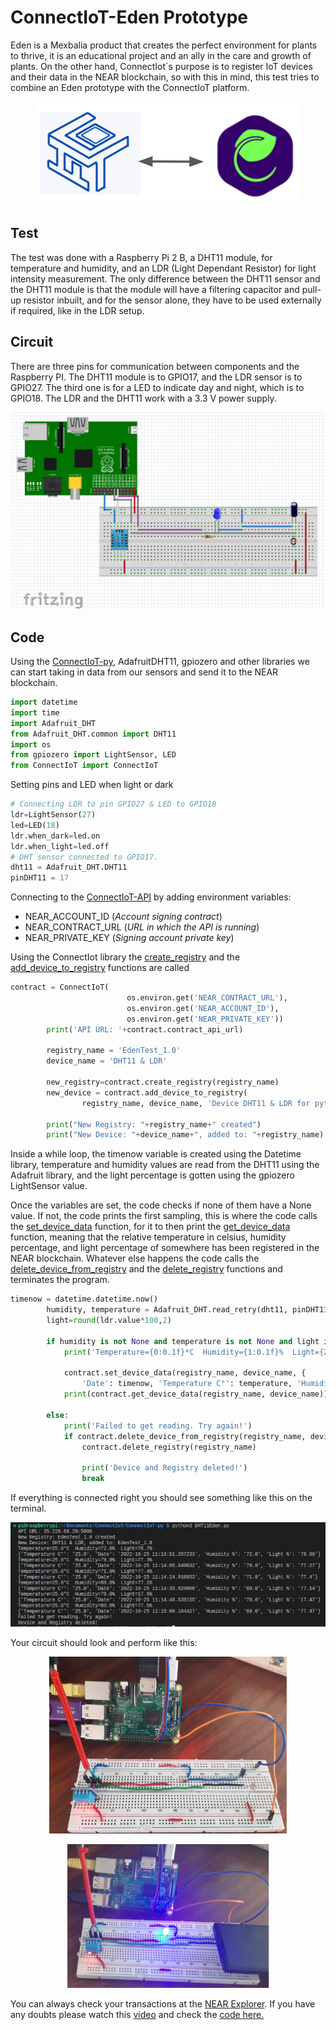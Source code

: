 # ConnectIoT-Eden Prototype

Eden is a Mexbalia product that creates the perfect environment for plants to thrive, it is an educational project and an ally in the care and growth of plants. On the other hand, ConnectIot´s purpose is to register IoT devices and their data in the NEAR blockchain, so with this in mind, this test tries to combine an Eden prototype with the ConnectIoT platform. 

<p align="center">
  <img src="https://github.com/EbanCuMo/ConnectIoT-Platform/blob/main/assets/images/ConnectIoT-Eden.png" />
</p>

## Test
The test was done with a Raspberry Pi 2 B, a DHT11 module, for temperature and humidity, and an LDR (Light Dependant Resistor) for light intensity measurement.  The only difference between the DHT11 sensor and the DHT11 module is that the module will have a filtering capacitor and pull-up resistor inbuilt, and for the sensor alone, they have to be used externally if required, like in the LDR setup.



## Circuit

There are three pins for communication between components and the Raspberry PI. The DHT11 module is to GPIO17, and the LDR sensor is to GPIO27. The third one is for a LED to indicate day and night, which is to GPIO18. The LDR and the DHT11 work with a 3.3 V power supply.


<p align="center">
  <img src="https://github.com/EbanCuMo/ConnectIoT-Platform/blob/main/assets/images/CircuitEden.png" />
</p>

## Code

Using the [ConnectIoT-py](https://github.com/MexbaliaMX/ConnectIoT-py), AdafruitDHT11, gpiozero and other libraries we can start taking in data from our sensors and send it to the NEAR blockchain.

```py
import datetime
import time
import Adafruit_DHT 
from Adafruit_DHT.common import DHT11
import os
from gpiozero import LightSensor, LED
from ConnectIoT import ConnectIoT 
```

Setting pins and LED when light or dark
```py
# Connecting LDR to pin GPIO27 & LED to GPIO18
ldr=LightSensor(27)
led=LED(18)
ldr.when_dark=led.on
ldr.when_light=led.off
# DHT sensor connected to GPIO17.
dht11 = Adafruit_DHT.DHT11
pinDHT11 = 17
```

Connecting to the [ConnectIoT-API](https://github.com/MexbaliaMX/ConnectIoT-API) by adding environment variables:

- NEAR_ACCOUNT_ID (*Account signing contract*)
- NEAR_CONTRACT_URL (*URL in which the API is running*)
- NEAR_PRIVATE_KEY (*Signing account private key*)

Using the ConnectIot library the [create_registry](https://github.com/MexbaliaMX/ConnectIoT-py/blob/main/docs/CREATEREG.md#create-a-registry) and the [add_device_to_registry](https://github.com/MexbaliaMX/ConnectIoT-py/blob/main/docs/ADDDEVICE.md#add-device-to-registry) functions are called

```py
contract = ConnectIoT(
                          os.environ.get('NEAR_CONTRACT_URL'),
                          os.environ.get('NEAR_ACCOUNT_ID'),
                          os.environ.get('NEAR_PRIVATE_KEY'))
        print('API URL: '+contract.contract_api_url)
        
        registry_name = 'EdenTest_1.0'
        device_name = 'DHT11 & LDR'

        new_registry=contract.create_registry(registry_name)
        new_device = contract.add_device_to_registry(
                registry_name, device_name, 'Device DHT11 & LDR for python lib test.')
       
        print("New Registry: "+registry_name+" created")
        print("New Device: "+device_name+", added to: "+registry_name)
```
Inside a while loop, the timenow variable is created using the Datetime library, temperature and humidity values are read from the DHT11 using the Adafruit library, and the light percentage is gotten using the gpiozero LightSensor value. 

Once the variables are set, the code checks if none of them have a None value. If not, the code prints the first sampling, this is where the code calls the [set_device_data](https://github.com/MexbaliaMX/ConnectIoT-py/blob/main/docs/SETDEVDATA.md#set-data-to-a-device) function, for it to then print the [get_device_data](https://github.com/MexbaliaMX/ConnectIoT-py/blob/main/docs/GETDEVDATA.md#get-data-from-device) function, meaning that the relative temperature in celsius, humidity percentage, and light percentage of somewhere has been registered in the NEAR blockchain.
Whatever else happens the code calls the [delete_device_from_registry](https://github.com/MexbaliaMX/ConnectIoT-py/blob/main/docs/DELDEVICE.md#delete-a-device-from-a-registry) and the [delete_registry](https://github.com/MexbaliaMX/ConnectIoT-py/blob/main/docs/DELETEREG.md#delete-a-registry) functions and terminates the program.
```py
timenow = datetime.datetime.now()
        humidity, temperature = Adafruit_DHT.read_retry(dht11, pinDHT11)
        light=round(ldr.value*100,2)
    
        if humidity is not None and temperature is not None and light is not None:
            print('Temperature={0:0.1f}*C  Humidity={1:0.1f}%  Light={2:0.1f}%'.format(temperature, humidity,light))

            contract.set_device_data(registry_name, device_name, {
                'Date': timenow, 'Temperature C°': temperature, 'Humidity %': humidity,'Light %': light,})
            print(contract.get_device_data(registry_name, device_name))
                      
        else:
            print('Failed to get reading. Try again!') 
            if contract.delete_device_from_registry(registry_name, device_name):
                contract.delete_registry(registry_name)
                
                print('Device and Registry deleted!') 
                break
```
If everything is connected right you should see something like this on the terminal.

<p align="center">
  <img src="https://github.com/EbanCuMo/ConnectIoT-Platform/blob/main/assets/images/resultpy.png" />
</p>

Your circuit should look and perform like this:

<p align="center">
  <img src="https://github.com/EbanCuMo/ConnectIoT-Platform/blob/main/assets/images/CircuitEdenReal1.png" />
</p>

<p align="center">
  <img src="https://github.com/EbanCuMo/ConnectIoT-Platform/blob/main/assets/images/CircuitEdenReal2.png" />
</p>

You can always check your transactions at the [NEAR Explorer](https://explorer.testnet.near.org/).
If you have any doubts please watch this [video](https://www.youtube.com/watch?v=kNZbP4RNQ5E) and check the [code here.](code/DHT11Eden.py)